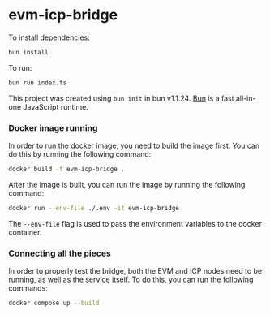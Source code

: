 # evm-icp-bridge

To install dependencies:

```bash
bun install
```

To run:

```bash
bun run index.ts
```

This project was created using `bun init` in bun v1.1.24. [Bun](https://bun.sh) is a fast all-in-one JavaScript runtime.


### Docker image running

In order to run the docker image, you need to build the image first. You can do this by running the following command:

```bash
docker build -t evm-icp-bridge .
```

After the image is built, you can run the image by running the following command:

```bash
docker run --env-file ./.env -it evm-icp-bridge
```

The `--env-file` flag is used to pass the environment variables to the docker container.


### Connecting all the pieces

In order to properly test the bridge, both the EVM and ICP nodes need to be running, as well as the service itself. To do this, you can run the following commands:

```bash
docker compose up --build
```
